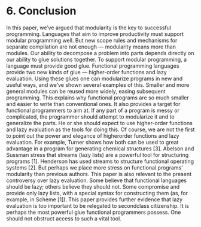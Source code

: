 # 6. Conclusion

In this paper, we’ve argued that modularity is the key to successful programming. Languages that aim to improve productivity must support modular programming well. But new scope rules and mechanisms for separate compilation
are not enough — modularity means more than modules. Our ability to decompose a problem into parts depends directly on our ability to glue solutions
together. To support modular programming, a language must provide good
glue. Functional programming languages provide two new kinds of glue —
higher-order functions and lazy evaluation. Using these glues one can modularize programs in new and useful ways, and we’ve shown several examples of this.
Smaller and more general modules can be reused more widely, easing subsequent
programming. This explains why functional programs are so much smaller and
easier to write than conventional ones. It also provides a target for functional
programmers to aim at. If any part of a program is messy or complicated, the
programmer should attempt to modularize it and to generalize the parts. He or
she should expect to use higher-order functions and lazy evaluation as the tools
for doing this.
Of course, we are not the first to point out the power and elegance of higherorder functions and lazy evaluation. For example, Turner shows how both can
be used to great advantage in a program for generating chemical structures [3].
Abelson and Sussman stress that streams (lazy lists) are a powerful tool for
structuring programs [1]. Henderson has used streams to structure functional
operating systems [2]. But perhaps we place more stress on functional programs’
modularity than previous authors.
This paper is also relevant to the present controversy over lazy evaluation.
Some believe that functional languages should be lazy; others believe they
should not. Some compromise and provide only lazy lists, with a special syntax
for constructing them (as, for example, in Scheme [1]). This paper provides
further evidence that lazy evaluation is too important to be relegated to secondclass citizenship. It is perhaps the most powerful glue functional programmers
possess. One should not obstruct access to such a vital tool.

